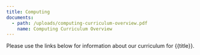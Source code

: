 ```yaml
---
title: Computing
documents:
  - path: /uploads/computing-curriculum-overview.pdf
    name: Computing Curriculum Overview
---
```


Please use the links below for information about our curriculum for {{title}}.
